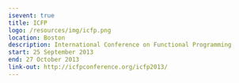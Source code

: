 ```yaml
---
isevent: true
title: ICFP
logo: /resources/img/icfp.png
location: Boston
description: International Conference on Functional Programming
start: 25 September 2013
end: 27 October 2013
link-out: http://icfpconference.org/icfp2013/
---
```


